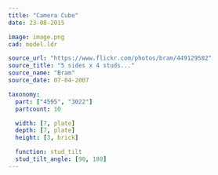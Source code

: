 ```yaml
---
title: "Camera Cube"
date: 23-08-2015

image: image.png
cad: model.ldr

source_url: "https://www.flickr.com/photos/bram/449129582"
source_title: "5 sides x 4 studs..."
source_name: "Bram"
source_date: 07-04-2007

taxonomy:
  part: ["4595", "3022"]
  partcount: 10

  width: [7, plate]
  depth: [7, plate]
  height: [3, brick]

  function: stud_tilt
  stud_tilt_angle: [90, 180]
---
```

